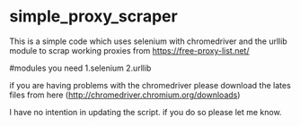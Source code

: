 # simple_proxy_scraper
This is a simple code which uses selenium with chromedriver and the urllib module to scrap working proxies from https://free-proxy-list.net/ 

#modules you need
1.selenium 
2.urllib

if you are having problems with the chromedriver please download the lates files from here (http://chromedriver.chromium.org/downloads) 

I have no intention in updating the script. if you do so please let me know. 
